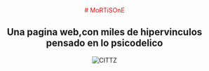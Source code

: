 <p align="center" style="color: red"># MoRTiSOnE</p>

  <h2 align="center">Una pagina web,con miles de hipervinculos pensado en lo psicodelico</h2>
  <p align="center">
<img src="https://imgur.com/WvJSg66.png" title="CITTZ">
</p>
